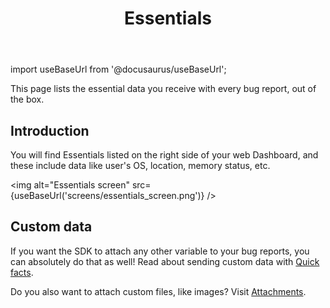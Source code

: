﻿---
id: essentials
title: Essentials
---
import useBaseUrl from '@docusaurus/useBaseUrl';

This page lists the essential data you receive with every bug report, out of the box.

## Introduction
You will find Essentials listed on the right side of your web Dashboard, and these include data like user's OS, location, memory status, etc.

<img
  alt="Essentials screen"
  src={useBaseUrl('screens/essentials_screen.png')}
/>


## Custom data
If you want the SDK to attach any other variable to your bug reports, you can absolutely do that as well! Read about sending custom data with [Quick facts](ios/quick-facts.md).

Do you also want to attach custom files, like images? Visit [Attachments](ios/attachments.md).
